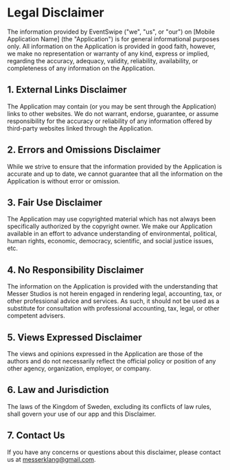 # Legal Disclaimer

The information provided by EventSwipe ("we", "us", or "our") on [Mobile Application Name] (the "Application") is for general informational purposes only. All information on the Application is provided in good faith, however, we make no representation or warranty of any kind, express or implied, regarding the accuracy, adequacy, validity, reliability, availability, or completeness of any information on the Application.

## 1. External Links Disclaimer

The Application may contain (or you may be sent through the Application) links to other websites. We do not warrant, endorse, guarantee, or assume responsibility for the accuracy or reliability of any information offered by third-party websites linked through the Application.

## 2. Errors and Omissions Disclaimer

While we strive to ensure that the information provided by the Application is accurate and up to date, we cannot guarantee that all the information on the Application is without error or omission.

## 3. Fair Use Disclaimer

The Application may use copyrighted material which has not always been specifically authorized by the copyright owner. We make our Application available in an effort to advance understanding of environmental, political, human rights, economic, democracy, scientific, and social justice issues, etc.

## 4. No Responsibility Disclaimer
The information on the Application is provided with the understanding that Messer Studios is not herein engaged in rendering legal, accounting, tax, or other professional advice and services. As such, it should not be used as a substitute for consultation with professional accounting, tax, legal, or other competent advisers.

## 5. Views Expressed Disclaimer

The views and opinions expressed in the Application are those of the authors and do not necessarily reflect the official policy or position of any other agency, organization, employer, or company.

## 6. Law and Jurisdiction
The laws of the Kingdom of Sweden, excluding its conflicts of law rules, shall govern your use of our app and this Disclaimer.

## 7. Contact Us

If you have any concerns or questions about this disclaimer, please contact us at messerklang@gmail.com.
